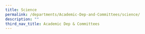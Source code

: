 ```yaml
---
title: Science
permalink: /departments/Academic-Dep-and-Committees/science/
description: ""
third_nav_title: Academic Dep & Committees
---
```

